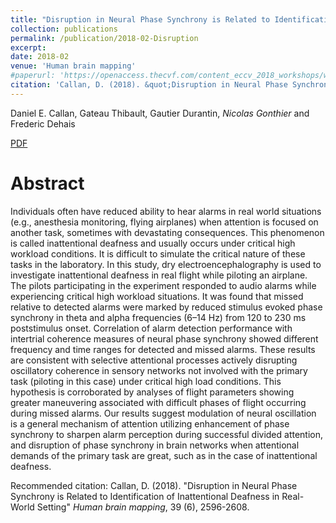 ```yaml
---
title: "Disruption in Neural Phase Synchrony is Related to Identification of Inattentional Deafness in Real-World Setting"
collection: publications
permalink: /publication/2018-02-Disruption
excerpt:
date: 2018-02
venue: 'Human brain mapping'
#paperurl: 'https://openaccess.thecvf.com/content_eccv_2018_workshops/w13/html/Gonthier_Weakly_Supervised_Object_Detection_in_Artworks_ECCVW_2018_paper.html'
citation: 'Callan, D. (2018). &quot;Disruption in Neural Phase Synchrony is Related to Identification of Inattentional Deafness in Real-World Setting&quot; <i>Human brain mapping</i>.'
---
```


 Daniel E. Callan, Gateau Thibault, Gautier Durantin, *Nicolas Gonthier* and Frederic Dehais

[PDF](https://arxiv.org/pdf/1810.02569.pdf)

Abstract
======

Individuals often have reduced ability to hear alarms in real world situations (e.g., anesthesia monitoring, flying airplanes) when attention is focused on another task, sometimes with devastating consequences. This phenomenon is called inattentional deafness and usually occurs under critical high workload conditions. It is difficult to simulate the critical nature of these tasks in the laboratory. In this study, dry electroencephalography is used to investigate inattentional deafness in real flight while piloting an airplane. The pilots participating in the experiment responded to audio alarms while experiencing critical high workload situations. It was found that missed relative to detected alarms were marked by reduced stimulus evoked phase synchrony in theta and alpha frequencies (6–14 Hz) from 120 to 230 ms poststimulus onset. Correlation of alarm detection performance with intertrial coherence measures of neural phase synchrony showed different frequency and time ranges for detected and missed alarms. These results are consistent with selective attentional processes actively disrupting oscillatory coherence in sensory networks not involved with the primary task (piloting in this case) under critical high load conditions. This hypothesis is corroborated by analyses of flight parameters showing greater maneuvering associated with difficult phases of flight occurring during missed alarms. Our results suggest modulation of neural oscillation is a general mechanism of attention utilizing enhancement of phase synchrony to sharpen alarm perception during successful divided attention, and disruption of phase synchrony in brain networks when attentional demands of the primary task are great, such as in the case of inattentional deafness.


Recommended citation: Callan, D. (2018). "Disruption in Neural Phase Synchrony is Related to Identification of Inattentional Deafness in Real-World Setting" <i>Human brain mapping</i>, 39 (6), 2596-2608.
